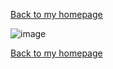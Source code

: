 
[Back to my homepage](https://miaomiaosang.github.io/csci5839-YuLi9309/)

![image](/csci5839-YuLi9309/picture/assignment5.jpg)

[Back to my homepage](https://miaomiaosang.github.io/csci5839-YuLi9309/)
